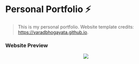 # Personal Portfolio ⚡️ 
> This is my personal portfolio. Website template credits: https://varadbhogayata.github.io.

### Website Preview
<p align="center"> 
  <kbd>
    <a href="https://sarika-kale.github.io" target="_blank"><img src="examples/preview.gif">
  </a>
  </kbd>
</p>
